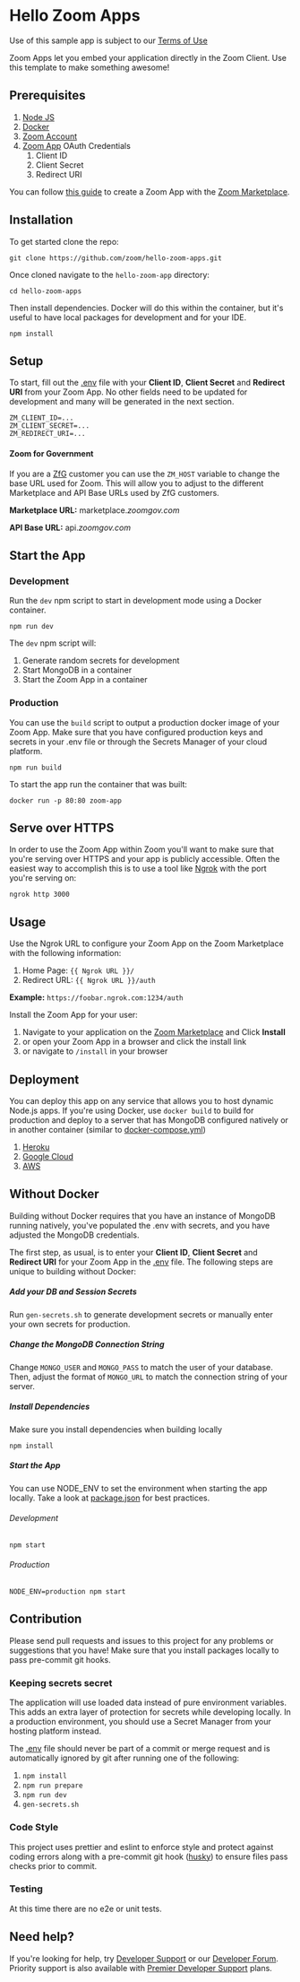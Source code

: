 # Hello Zoom Apps

Use of this sample app is subject to our [Terms of Use](https://zoom.us/docs/en-us/zoom_api_license_and_tou.html)

Zoom Apps let you embed your application directly in the Zoom Client. Use this template to make something awesome!

## Prerequisites

1. [Node JS](https://nodejs.org/en/)
2. [Docker](https://docker.io/)
3. [Zoom Account](https://support.zoom.us/hc/en-us/articles/207278726-Plan-Types-)
4. [Zoom App]() OAuth Credentials
    1. Client ID
    2. Client Secret
    3. Redirect URI

You can follow [this guide]() to create a Zoom App with the [Zoom Marketplace](https://marketplace.zoom.us/).

## Installation

To get started clone the repo:

```shell
git clone https://github.com/zoom/hello-zoom-apps.git
```

Once cloned navigate to the `hello-zoom-app` directory:

```
cd hello-zoom-apps
```

Then install dependencies. Docker will do this within the container, but it's useful to have local packages for
development and for your IDE.

```shell
npm install
```

## Setup

To start, fill out the [.env](.env) file with your **Client ID**, **Client Secret** and **Redirect URI** from your Zoom
App. No other fields need to be updated for development and many will be generated in the next section.

```dotenv
ZM_CLIENT_ID=...
ZM_CLIENT_SECRET=...
ZM_REDIRECT_URI=...
```

#### Zoom for Government

If you are a [ZfG](https://www.zoomgov.com/) customer you can use the `ZM_HOST` variable to change the base URL used for
Zoom. This will allow you to adjust to the different Marketplace and API Base URLs used by ZfG customers.

**Marketplace URL:** marketplace.*zoomgov.com*

**API Base URL:** api.*zoomgov.com*

## Start the App

### Development

Run the `dev` npm script to start in development mode using a Docker container.

```shell
npm run dev
```

The `dev` npm script will:

1. Generate random secrets for development
2. Start MongoDB in a container
3. Start the Zoom App in a container

### Production

You can use the `build` script to output a production docker image of your Zoom App. Make sure that you have configured
production keys and secrets in your .env file or through the Secrets Manager of your cloud platform.

```shell
npm run build
```

To start the app run the container that was built:

```shell
docker run -p 80:80 zoom-app
````

## Serve over HTTPS

In order to use the Zoom App within Zoom you'll want to make sure that you're serving over HTTPS and your app is
publicly accessible. Often the easiest way to accomplish this is to use a tool like [Ngrok](https://ngrok.com) with the
port you're serving on:

```shell
ngrok http 3000
```

## Usage

Use the Ngrok URL to configure your Zoom App on the Zoom Marketplace with the following information:

1. Home Page: `{{ Ngrok URL }}/`
2. Redirect URL: `{{ Ngrok URL }}/auth`

**Example:** `https://foobar.ngrok.com:1234/auth`

Install the Zoom App for your user:

1. Navigate to your application on the [Zoom Marketplace](https://marketplace.zoom.us) and Click **Install**
2. or open your Zoom App in a browser and click the install link
3. or navigate to `/install` in your browser

## Deployment

You can deploy this app on any service that allows you to host dynamic Node.js apps. If you're using Docker,
use `docker build` to build for production and deploy to a server that has MongoDB configured natively or in another
container (similar to [docker-compose.yml]())

1. [Heroku](https://devcenter.heroku.com/articles/deploying-nodejs)
2. [Google Cloud](https://cloud.google.com/run/docs/quickstarts/build-and-deploy/nodejs)
3. [AWS](https://aws.amazon.com/getting-started/hands-on/deploy-nodejs-web-app/)

## Without Docker

Building without Docker requires that you have an instance of MongoDB running natively, you've populated the .env with
secrets, and you have adjusted the MongoDB credentials.

The first step, as usual, is to enter your **Client ID**, **Client Secret** and **Redirect URI** for your Zoom App in
the [.env](.env) file. The following steps are unique to building without Docker:

##### Add your DB and Session Secrets

Run `gen-secrets.sh` to generate development secrets or manually enter your own secrets for production.

##### Change the MongoDB Connection String

Change `MONGO_USER` and `MONGO_PASS` to match the user of your database. Then, adjust the format of `MONGO_URL` to match
the connection string of your server.

##### Install Dependencies

Make sure you install dependencies when building locally

```shell
npm install
```

##### Start the App

You can use NODE_ENV to set the environment when starting the app locally. Take a look at [package.json](package.json)
for best practices.

###### Development

```shell
npm start
```

###### Production

```shell
NODE_ENV=production npm start
```

## Contribution

Please send pull requests and issues to this project for any problems or suggestions that you have! Make sure that you
install packages locally to pass pre-commit git hooks.

### Keeping secrets secret

The application will use loaded data instead of pure environment variables. This adds an extra layer of protection for
secrets while developing locally. In a production environment, you should use a Secret Manager from your hosting
platform instead.

The [.env](.env) file should never be part of a commit or merge request and is automatically ignored by git after
running one of the following:

1. `npm install`
2. `npm run prepare`
3. `npm run dev`
4. `gen-secrets.sh`

### Code Style

This project uses prettier and eslint to enforce style and protect against coding errors along with a pre-commit git
hook ([husky](https://typicode.github.io/husky/#/)) to ensure files pass checks prior to commit.

### Testing

At this time there are no e2e or unit tests.

## Need help?

If you're looking for help, try [Developer Support](https://devsupport.zoom.us) or
our [Developer Forum](https://devforum.zoom.us). Priority support is also available
with [Premier Developer Support](https://zoom.us/docs/en-us/developer-support-plans.html) plans.


